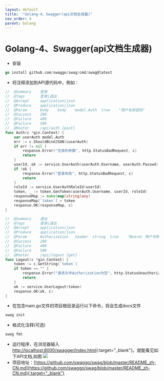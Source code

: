```yaml
---
layout: default
title:  "Golang-4、Swagger(api文档生成器)"
nav_order: 4
parent: Golang
---
```


# Golang-4、Swagger(api文档生成器)
- 安装

```go
go install github.com/swaggo/swag/cmd/swag@latest
```

- 将注释添加到API源代码中，例如：

```go
//	@Summary	登录
//	@Tags		登录|退出
//	@Accept		application/json
//	@Produce	application/json
//	@Param		body	body	model.Auth	true	"用户名和密码"
//	@Success	200
//	@Failure	400
//	@Failure	500
//	@Router		/api/auth [post]
func Auth(c *gin.Context) {
	var userAuth model.Auth
	err := c.ShouldBindJSON(&userAuth)
	if err != nil {
		response.Error("无效的参数", http.StatusBadRequest, c)
		return
	}
	userId, ok := service.UserAuth(userAuth.Username, userAuth.Passwd)
	if !ok {
		response.Error("登录失败", http.StatusBadRequest, c)
		return
	}
	roleId := service.UserAuthRoleId(userId)
	token, _ := token.GenToken(userAuth.Username, userId, roleId)
	responseMap := make(map[string]any)
	responseMap[`token`] = token
	response.OK(responseMap, c)
}

//	@Summary	退出
//	@Tags		登录|退出
//	@Accept		application/json
//	@Produce	application/json
//	@Param		Authorization	header	string	true	"Bearer 用户令牌"
//	@Success	200
//	@Failure	400
//	@Failure	500
//	@Router		/api/logout [get]
func Logout(c *gin.Context) {
	token := c.GetString(`token`)
	if token == "" {
		response.Error("请求头中Authorization为空", http.StatusUnauthorized, c)
		return
	}
	ok := service.UserLogout(token)
	response.OK(ok, c)
}
```
- 在包含main.go文件的项目根目录运行以下命令，将会生成docs文件

```go
swag init
```
- 格式化注释(可选)

```go
swag fmt
```
- 运行程序，在浏览器输入[http://localhost:8000/swagger/index.html](http://localhost:8000/swagger/index.html){:target="_blank"}。就能看见如下API文档,如图
    ![](/assets/images/golang/swago.png)
- 项目地址：[https://github.com/swaggo/swag/blob/master/README_zh-CN.md](https://github.com/swaggo/swag/blob/master/README_zh-CN.md){:target="_blank"}